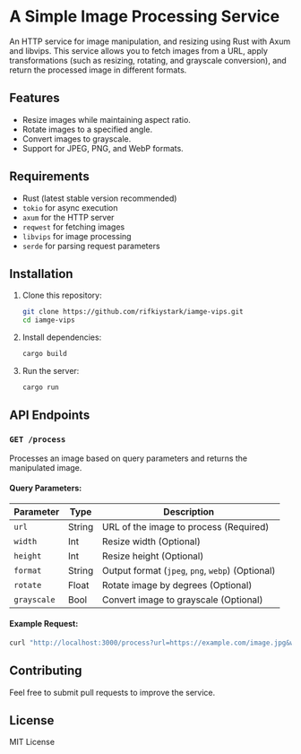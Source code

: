 # A Simple Image Processing Service

An HTTP service for image manipulation, and resizing using Rust with Axum and libvips. This service allows you to fetch images from a URL, apply transformations (such as resizing, rotating, and grayscale conversion), and return the processed image in different formats.

## Features

-   Resize images while maintaining aspect ratio.
-   Rotate images to a specified angle.
-   Convert images to grayscale.
-   Support for JPEG, PNG, and WebP formats.

## Requirements

-   Rust (latest stable version recommended)
-   `tokio` for async execution
-   `axum` for the HTTP server
-   `reqwest` for fetching images
-   `libvips` for image processing
-   `serde` for parsing request parameters

## Installation

1. Clone this repository:

    ```sh
    git clone https://github.com/rifkiystark/iamge-vips.git
    cd iamge-vips
    ```

2. Install dependencies:

    ```sh
    cargo build
    ```

3. Run the server:
    ```sh
    cargo run
    ```

## API Endpoints

### `GET /process`

Processes an image based on query parameters and returns the manipulated image.

#### Query Parameters:

| Parameter   | Type   | Description                                      |
| ----------- | ------ | ------------------------------------------------ |
| `url`       | String | URL of the image to process (Required)           |
| `width`     | Int    | Resize width (Optional)                          |
| `height`    | Int    | Resize height (Optional)                         |
| `format`    | String | Output format (`jpeg`, `png`, `webp`) (Optional) |
| `rotate`    | Float  | Rotate image by degrees (Optional)               |
| `grayscale` | Bool   | Convert image to grayscale (Optional)            |

#### Example Request:

```sh
curl "http://localhost:3000/process?url=https://example.com/image.jpg&width=500&height=500&format=png"
```

## Contributing

Feel free to submit pull requests to improve the service.

## License

MIT License
